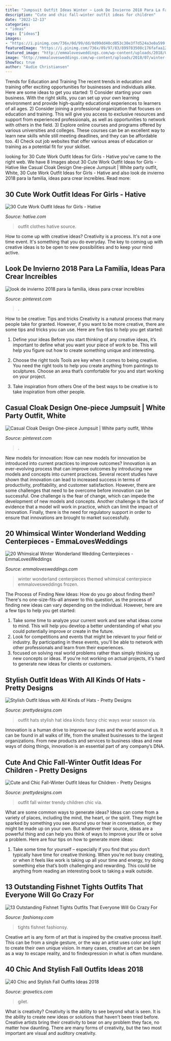 ```yaml
---
title: "Jumpsuit Outfit Ideas Winter ~ Look De Invierno 2018 Para La Familia, Ideas Para Crear Increíbles"
description: "Cute and chic fall-winter outfit ideas for children"
date: "2022-12-13"
categories:
- "ideas"
tags: ["ideas"]
images:
- "https://i.pinimg.com/736x/0d/99/dd/0d99dd40cd053c30e3f7d524a3e0a599.jpg"
featuredImage: "https://i.pinimg.com/736x/89/97/83/899783508c176fafaa122a29c3bbacd9.jpg"
featured_image: "http://emmalovesweddings.com/wp-content/uploads/2018/07/winter-themed-wedding-centerpiece-ideas-for-2018.jpg"
image: "http://emmalovesweddings.com/wp-content/uploads/2018/07/winter-themed-wedding-centerpiece-ideas-for-2018.jpg"
ShowToc: true
author: "Audie Christiansen"
---
```



Trends for Education and Training
The recent trends in education and training offer exciting opportunities for businesses and individuals alike. Here are some ideas to get you started: 1) Consider starting your own business. With the right skills, you can set up your own learning environment and provide high-quality educational experiences to learners of all ages. 2) Consider joining a professional organization that focuses on education and training. This will give you access to exclusive resources and support from experienced professionals, as well as opportunities to network with others in the field. 3) Explore online courses and programs offered by various universities and colleges. These courses can be an excellent way to learn new skills while still meeting deadlines, and they can be affordable too. 4) Check out job websites that offer various areas of education or training as a potential fit for your skillset.

	

		
looking for 30 Cute Work Outfit Ideas for Girls - Hative you've came to the right web. We have 8 Images about 30 Cute Work Outfit Ideas for Girls - Hative like Casual Cloak Design One-piece Jumpsuit | White party outfit, White, 30 Cute Work Outfit Ideas for Girls - Hative and also look de invierno 2018 para la familia, ideas para crear increíbles. Read more:
		
    
## 30 Cute Work Outfit Ideas For Girls - Hative

<img loading=lazy src="https://hative.com/wp-content/uploads/2015/02/work-outfit-ideas/17-cute-work-outfit-ideas-for-girls.jpg" onerror="this.onerror=null;this.src='https://tse2.mm.bing.net/th?id=OIP.q4PkGRORcjHupvWc04ydegHaMZ&amp;pid=15.1';" alt="30 Cute Work Outfit Ideas for Girls - Hative">

_Source: hative.com_

>outfit clothes hative source. 

	

How to come up with creative ideas?
Creativity is a process. It's not a one time event. It's something that you do everyday. The key to coming up with creative ideas is to be open to new possibilities and to keep your mind active.

    
## Look De Invierno 2018 Para La Familia, Ideas Para Crear Increíbles

<img loading=lazy src="https://i.pinimg.com/736x/89/97/83/899783508c176fafaa122a29c3bbacd9.jpg" onerror="this.onerror=null;this.src='https://tse3.mm.bing.net/th?id=OIP.eBEfOtsr4nfYhZte0XTbNgHaLH&amp;pid=15.1';" alt="look de invierno 2018 para la familia, ideas para crear increíbles">

_Source: pinterest.com_

>. 

	

How to be creative: Tips and tricks
Creativity is a natural process that many people take for granted. However, if you want to be more creative, there are some tips and tricks you can use. Here are five tips to help you get started:
1. Define your ideas
Before you start thinking of any creative ideas, it’s important to define what you want your piece of work to be. This will help you figure out how to create something unique and interesting.

2. Choose the right tools
Tools are key when it comes to being creative. You need the right tools to help you create anything from paintings to sculptures. Choose an area that’s comfortable for you and start working on your project.
3. Take inspiration from others
One of the best ways to be creative is to take inspiration from other people.

    
## Casual Cloak Design One-piece Jumpsuit | White Party Outfit, White

<img loading=lazy src="https://i.pinimg.com/736x/0d/99/dd/0d99dd40cd053c30e3f7d524a3e0a599.jpg" onerror="this.onerror=null;this.src='https://tse1.mm.bing.net/th?id=OIP.UKp8xMCk7h83y5YSM05sXwHaLH&amp;pid=15.1';" alt="Casual Cloak Design One-piece Jumpsuit | White party outfit, White">

_Source: pinterest.com_

>. 

	

New models for innovation: How can new models for innovation be introduced into current practices to improve outcomes?
Innovation is an ever-evolving process that can improve outcomes by introducing new models and concepts into current practices. Several recent studies have shown that innovation can lead to increased success in terms of productivity, profitability, and customer satisfaction. However, there are some challenges that need to be overcome before innovation can be successful. One challenge is the fear of change, which can impede the development of new models and concepts. Another challenge is the lack of evidence that a model will work in practice, which can limit the impact of innovation. Finally, there is the need for regulatory support in order to ensure that innovations are brought to market successfully.

    
## 20 Whimsical Winter Wonderland Wedding Centerpieces - EmmaLovesWeddings

<img loading=lazy src="http://emmalovesweddings.com/wp-content/uploads/2018/07/winter-themed-wedding-centerpiece-ideas-for-2018.jpg" onerror="this.onerror=null;this.src='https://tse2.mm.bing.net/th?id=OIP.JgI9_YyhNVuxZ0aEyJVeEAHaLD&amp;pid=15.1';" alt="20 Whimsical Winter Wonderland Wedding Centerpieces - EmmaLovesWeddings">

_Source: emmalovesweddings.com_

>winter wonderland centerpieces themed whimsical centerpiece emmalovesweddings frozen. 

	

The Process of Finding New Ideas: How do you go about finding them?
There's no one-size-fits-all answer to this question, as the process of finding new ideas can vary depending on the individual. However, here are a few tips to help you get started: 
1. Take some time to analyze your current work and see what ideas come to mind. This will help you develop a better understanding of what you could potentially improve or create in the future. 
2. Look for competitions and events that might be relevant to your field or industry. By participating in these events, you'll be able to network with other professionals and learn from their experiences. 
3. focused on solving real world problems rather than simply thinking up new concepts or ideas. If you're not working on actual projects, it's hard to generate new ideas for clients or customers. 

    
## Stylish Outfit Ideas With All Kinds Of Hats - Pretty Designs

<img loading=lazy src="http://www.prettydesigns.com/wp-content/uploads/2014/10/Stylish-Outfit-Idea-with-Hats.jpg" onerror="this.onerror=null;this.src='https://tse1.mm.bing.net/th?id=OIP.SdEmg8caL5mlPvp88VaRvAHaLH&amp;pid=15.1';" alt="Stylish Outfit Ideas with All Kinds of Hats - Pretty Designs">

_Source: prettydesigns.com_

>outfit hats stylish hat idea kinds fancy chic ways wear season via. 

	

Innovation is a human drive to improve our lives and the world around us. It can be found in all walks of life, from the smallest businesses to the largest organizations. From new products and services to business ideas and new ways of doing things, innovation is an essential part of any company’s DNA.

    
## Cute And Chic Fall-Winter Outfit Ideas For Children - Pretty Designs

<img loading=lazy src="http://www.prettydesigns.com/wp-content/uploads/2014/09/Trendy-Fall-Outfit-for-Girl.jpg" onerror="this.onerror=null;this.src='https://tse1.mm.bing.net/th?id=OIP.Ce7WWp82vg6cWQXEhe5fxwHaKY&amp;pid=15.1';" alt="Cute and Chic Fall-Winter Outfit Ideas for Children - Pretty Designs">

_Source: prettydesigns.com_

>outfit fall winter trendy children chic via. 

	

What are some common ways to generate ideas?
Ideas can come from a variety of places, including the mind, the heart, or the spirit. They might be sparked by something you see around you or hear in conversation, or they might be made up on your own. But whatever their source, ideas are a powerful thing and can help you think of ways to improve your life or solve a problem. Here are four tips on how to generate more ideas: 
1. Take some time for yourself – especially if you find that you don’t typically have time for creative thinking. When you’re not busy creating, or when it feels like work is taking up all your time and energy, try doing something else that’s both challenging and rewarding. This could be anything from reading an interesting book to taking a walk outside. 

    
## 13 Outstanding Fishnet Tights Outfits That Everyone Will Go Crazy For

<img loading=lazy src="https://fashionsy.com/wp-content/uploads/2017/04/fishnet-tights-outfit-4-768x1152.jpg" onerror="this.onerror=null;this.src='https://tse3.mm.bing.net/th?id=OIP.8LM3B6dkJY08AhQOZLfm1AHaLH&amp;pid=15.1';" alt="13 Outstanding Fishnet Tights Outfits That Everyone Will Go Crazy For">

_Source: fashionsy.com_

>tights fishnet fashionsy. 

	

Creative art is any form of art that is inspired by the creative process itself. This can be from a single gesture, or the way an artist uses color and light to create their own unique vision. In many cases, creative art can be seen as a way to escape reality, and to findexpression in what is often mundane.

    
## 40 Chic And Stylish Fall Outfits Ideas 2018

<img loading=lazy src="https://www.gravetics.com/wp-content/uploads/2017/10/womens-black-gilet.jpg" onerror="this.onerror=null;this.src='https://tse1.mm.bing.net/th?id=OIP.c7XTR7FoZHuVme95I8fvMgAAAA&amp;pid=15.1';" alt="40 Chic and Stylish Fall Outfits Ideas 2018">

_Source: gravetics.com_

>gilet. 

	

What is creativity?
Creativity is the ability to see beyond what is seen. It is the ability to create new ideas or solutions that haven't been tried before. Creative artists bring their creativity to bear on any problem they face, no matter how daunting. There are many forms of creativity, but the two most important are visual and auditory creativity.

